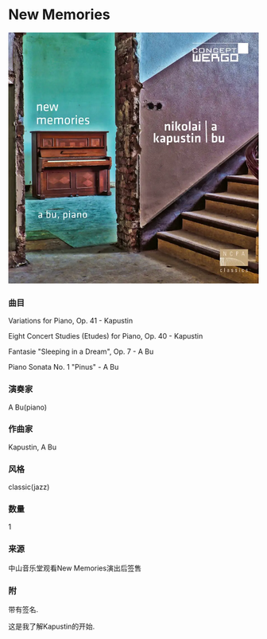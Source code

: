 # New Memories
![_](./cover.webp)
### 曲目
Variations for Piano, Op. 41 - Kapustin

Eight Concert Studies (Etudes) for Piano, Op. 40 - Kapustin

Fantasie "Sleeping in a Dream", Op. 7 - A Bu

Piano Sonata No. 1 "Pinus" - A Bu
### 演奏家
A Bu(piano)
### 作曲家
Kapustin, A Bu
### 风格
classic(jazz)
### 数量
1
### 来源
中山音乐堂观看New Memories演出后签售
### 附
带有签名.

这是我了解Kapustin的开始.
